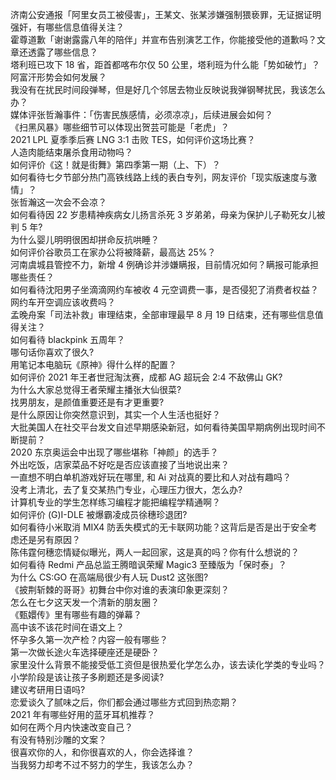 济南公安通报「阿里女员工被侵害」，王某文、张某涉嫌强制猥亵罪，无证据证明强奸，有哪些信息值得关注？  
霍尊道歉「谢谢露露八年的陪伴」并宣布告别演艺工作，你能接受他的道歉吗？文章还透露了哪些信息？  
塔利班已攻下 18 省，距首都喀布尔仅 50 公里，塔利班为什么能「势如破竹」？阿富汗形势会如何发展？  
我没有在扰民时间段弹琴，但是好几个邻居去物业反映说我弹钢琴扰民，我该怎么办？  
媒体评张哲瀚事件：「伤害民族感情，必须凉凉」，后续进展会如何？  
《扫黑风暴》哪些细节可以体现出贺芸可能是「老虎」？  
2021 LPL 夏季季后赛 LNG 3:1 击败 TES，如何评价这场比赛？  
人造肉能结束屠杀食用动物吗？  
如何评价《这！就是街舞》第四季第一期（上、下）？  
如何看待七夕节部分热门高铁线路上线的表白专列，网友评价「现实版速度与激情」？  
张哲瀚这一次会不会凉？  
如何看待因 22 岁患精神疾病女儿扬言杀死 3 岁弟弟，母亲为保护儿子勒死女儿被判 5 年?  
为什么婴儿明明很困却拼命反抗哄睡？  
如何评价谷歌员工在家办公将被降薪，最高达 25%？  
河南虞城县管控不力，新增 4 例确诊并涉嫌瞒报，目前情况如何？瞒报可能承担哪些责任？  
如何看待沈阳男子坐滴滴网约车被收 4 元空调费一事，是否侵犯了消费者权益？网约车开空调应该收费吗？  
孟晚舟案「司法补救」审理结束，全部审理最早 8 月 19 日结束，还有哪些信息值得关注？  
如何看待 blackpink 五周年？  
哪句话你喜欢了很久?  
用笔记本电脑玩《原神》得什么样的配置？  
如何评价 2021 年王者世冠淘汰赛，成都 AG 超玩会 2:4 不敌佛山 GK?  
为什么大家总觉得王者荣耀主播张大仙很菜?  
找男朋友，是颜值重要还是有才更重要?  
是什么原因让你突然意识到，其实一个人生活也挺好？  
大批美国人在社交平台发文自述早期感染新冠，如何看待美国早期病例出现时间不断提前？  
2020 东京奥运会中出现了哪些堪称「神颜」的选手？  
外出吃饭，店家菜品不好吃是否应该直接了当地说出来？  
一直想不明白单机游戏好玩在哪里, 和 Ai 对战真的要比和人对战有趣吗？  
没考上清北，去了复交某热门专业，心理压力很大，怎么办?  
计算机专业的学生怎样练习编程才能把编程学精通啊？  
如何评价 (G)I-DLE 被爆霸凌成员徐穗珍退团?  
如何看待小米取消 MIX4 防丢失模式的无卡联网功能？这背后是否是出于安全考虑还是另有原因？  
陈伟霆何穗恋情疑似曝光，两人一起回家，这是真的吗？你有什么想说的？  
如何看待 Redmi 产品总监王腾暗讽荣耀 Magic3 至臻版为「保时泰」？  
为什么 CS:GO 在高端局很少有人玩 Dust2 这张图?  
《披荆斩棘的哥哥》初舞台中你对谁的表演印象更深刻？  
怎么在七夕这天发一个清新的朋友圈？  
《甄嬛传》里有哪些有趣的弹幕？  
高中该不该花时间在语文上？  
怀孕多久第一次产检？内容一般有哪些？  
第一次做长途火车选择硬座还是硬卧？  
家里没什么背景不能接受低工资但是很热爱化学怎么办，该去读化学类的专业吗？  
小学阶段是该让孩子多刷题还是多阅读?  
建议考研用日语吗?  
恋爱谈久了腻味之后，你们都会通过哪些方式回到热恋期？  
2021 年有哪些好用的蓝牙耳机推荐？  
如何在两个月内快速改变自己？  
有没有特别沙雕的文案？  
很喜欢你的人，和你很喜欢的人，你会选择谁？  
当我努力却考不过不努力的学生，我该怎么办？  
